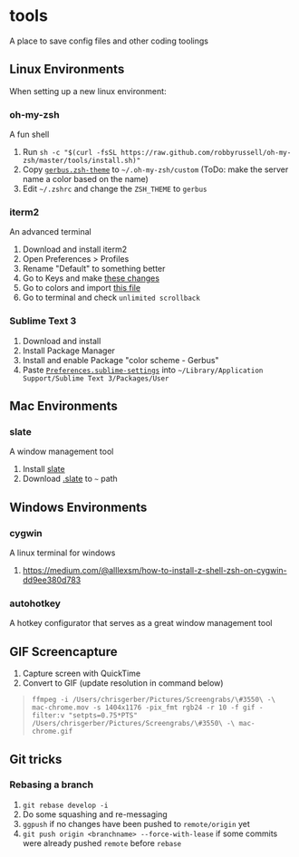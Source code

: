 # tools
A place to save config files and other coding toolings

## Linux Environments
When setting up a new linux environment:

### oh-my-zsh
A fun shell

1. Run `sh -c "$(curl -fsSL https://raw.github.com/robbyrussell/oh-my-zsh/master/tools/install.sh)"`
2. Copy [`gerbus.zsh-theme`](https://raw.githubusercontent.com/gerbus/tools/master/gerbus.zsh-theme) to `~/.oh-my-zsh/custom`
(ToDo: make the server name a color based on the name)
3. Edit `~/.zshrc` and change the `ZSH_THEME` to `gerbus`


### iterm2
An advanced terminal

1. Download and install iterm2
2. Open Preferences > Profiles
3. Rename "Default" to something better
4. Go to Keys and make [these changes](https://stackoverflow.com/questions/6205157/iterm-2-how-to-set-keyboard-shortcuts-to-jump-to-beginning-end-of-line)
5. Go to colors and import [this file](https://raw.githubusercontent.com/mbadolato/iTerm2-Color-Schemes/master/schemes/ForestBlue.itermcolors)
6. Go to terminal and check `unlimited scrollback`


### Sublime Text 3
1. Download and install
2. Install Package Manager
3. Install and enable Package "color scheme - Gerbus"
4. Paste [`Preferences.sublime-settings`](https://raw.githubusercontent.com/gerbus/tools/master/Preferences.sublime-settings) into `~/Library/Application Support/Sublime Text 3/Packages/User`

## Mac Environments

### slate
A window management tool

1. Install [slate](https://github.com/jigish/slate)
2. Download [.slate](https://github.com/gerbus/tools/blob/master/.slate) to `~` path

## Windows Environments

### cygwin
A linux terminal for windows

1. https://medium.com/@alllexsm/how-to-install-z-shell-zsh-on-cygwin-dd9ee380d783

### autohotkey
A hotkey configurator that serves as a great window management tool

## GIF Screencapture
1. Capture screen with QuickTime
2. Convert to GIF (update resolution in command below)
> `ffmpeg -i /Users/chrisgerber/Pictures/Screengrabs/\#3550\ -\ mac-chrome.mov -s 1404x1176 -pix_fmt rgb24 -r 10 -f gif -filter:v "setpts=0.75*PTS" /Users/chrisgerber/Pictures/Screengrabs/\#3550\ -\ mac-chrome.gif`

## Git tricks
### Rebasing a branch
1. `git rebase develop -i`
2. Do some squashing and re-messaging
3. `ggpush` if no changes have been pushed to `remote/origin` yet
4. `git push origin <branchname> --force-with-lease` if some commits were already pushed `remote` before `rebase`


